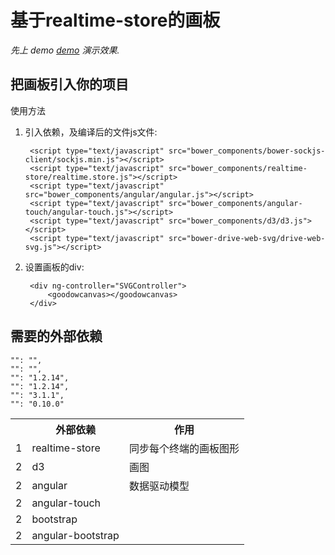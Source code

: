 

基于realtime-store的画板
================================

*先上 demo [demo](http://leiguorui.github.io/drive-web-svg/) 演示效果.*

把画板引入你的项目
------------------------

使用方法

1. 引入依赖，及编译后的文件js文件:

        <script type="text/javascript" src="bower_components/bower-sockjs-client/sockjs.min.js"></script>
        <script type="text/javascript" src="bower_components/realtime-store/realtime.store.js"></script>
        <script type="text/javascript" src="bower_components/angular/angular.js"></script>
        <script type="text/javascript" src="bower_components/angular-touch/angular-touch.js"></script>
        <script type="text/javascript" src="bower_components/d3/d3.js"></script>
        <script type="text/javascript" src="bower-drive-web-svg/drive-web-svg.js"></script>

2. 设置画板的div:

        <div ng-controller="SVGController">
            <goodowcanvas></goodowcanvas>
        </div>

需要的外部依赖
------------
    "": "",
    "": "",
    "": "1.2.14",
    "": "1.2.14",
    "": "3.1.1",
    "": "0.10.0"
<table>
  <tr>
    <th></th><th>外部依赖</th><th>作用</th>
  </tr>
  <tr>
    <td>1</td><td>realtime-store</td><td>同步每个终端的画板图形</td>
  </tr>
  <tr>
    <td>2</td><td>d3</td><td>画图</td>
  </tr>
  <tr>
    <td>2</td><td>angular</td><td>数据驱动模型</td>
  </tr>
  <tr>
    <td>2</td><td>angular-touch</td><td></td>
  </tr>
  <tr>
    <td>2</td><td>bootstrap</td><td></td>
  </tr>
  <tr>
    <td>2</td><td>angular-bootstrap</td><td></td>
  </tr>
</table>

